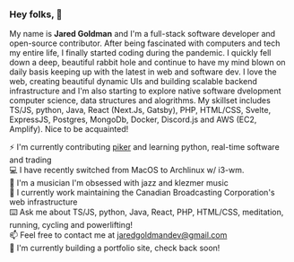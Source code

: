 ### Hey folks, :wave:

My name is **Jared Goldman** and I'm a full-stack software developer and open-source contributor. After being fascinated with computers and tech my entire life, I finally started coding during the pandemic. I quickly fell down a deep, beautiful rabbit hole and continue to have my mind blown on daily basis keeping up with the latest in web and software dev. I love the web, creating beautiful dynamic UIs and building scalable backend infrastructure and
I'm also starting to explore native software dvelopment computer science, data structures and alogrithms. My skillset includes TS/JS, python, Java, React (Next.Js, Gatsby), PHP, HTML/CSS, Svelte, ExpressJS, Postgres, MongoDb, Docker, Discord.js and AWS (EC2, Amplify). Nice to be acquainted!

:zap: I'm currently contributing [piker](https://github.com/pikers/piker) and learning python, real-time software and trading  
:computer: I have recently switched from MacOS to Archlinux w/ i3-wm.  
:drum: I'm a musician I'm obsessed with jazz and klezmer music  
:office: I currently work maintaining the Canadian Broadcasting Corporation's web infrastructure  
:keyboard: Ask me about TS/JS, python, Java, React, PHP, HTML/CSS, meditation, running, cycling and powerlifting!  
:mailbox: Feel free to contact me at jaredgoldmandev@gmail.com  
:muscle: I'm currently building a portfolio site, check back soon!  

